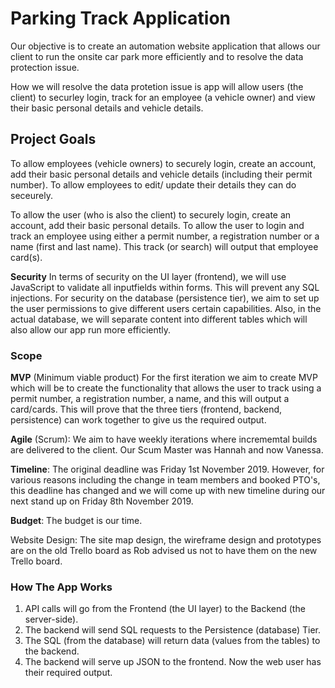 # Parking Track Application

Our objective is to create an automation website application that allows our client to run the onsite car park more efficiently and to resolve the data protection issue.

How we will resolve the data protetion issue is app will allow users (the client) to securley login, track for an employee (a vehicle owner) and view their basic personal details and vehicle details.

## Project Goals

To allow employees (vehicle owners) to securely login, create an account, add their basic personal details and vehicle details (including their permit number). To allow employees to edit/ update their details they can do seceurely.

To allow the user (who is also the client) to securely login, create an account, add their basic personal details.
To allow the user to login and track an employee using either a permit number, a registration number or a name (first and last name). This track (or search) will output that employee card(s).

**Security** In terms of security on the UI layer (frontend), we will use JavaScript to validate all inputfields within forms. This will prevent any SQL injections. For security on the database (persistence tier), we aim to set up the user permissions to give different users certain capabilities. Also, in the actual database, we will separate content into different tables which will also allow our app run more efficiently.

### Scope

**MVP** (Minimum viable product) For the first iteration we aim to create MVP which will be to create the functionality that allows the user to track using a permit number, a registration number, a name, and this will output a card/cards. This will prove that the three tiers (frontend, backend, persistence) can work together to give us the required output.

**Agile** (Scrum): We aim to have weekly iterations where incrememtal builds are delivered to the client. Our Scum Master was Hannah and now Vanessa.

**Timeline**: The original deadline was Friday 1st November 2019. However, for various reasons including the change in team members and booked PTO's, this deadline has changed and we will come up with new timeline during our next stand up on Friday 8th November 2019.

**Budget**: The budget is our time.

Website Design: The site map design, the wireframe design and prototypes are on the old Trello board as Rob advised us not to have them on the new Trello board.

### How The App Works
1. API calls will go from the Frontend (the UI layer) to the Backend (the server-side).
2. The backend will send SQL requests to the Persistence (database) Tier.
3. The SQL (from the database) will return data (values from the tables) to the backend.
4. The backend will serve up JSON to the frontend.
Now the web user has their required output.
